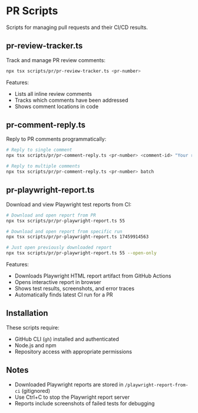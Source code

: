 # PR Scripts

Scripts for managing pull requests and their CI/CD results.

## pr-review-tracker.ts

Track and manage PR review comments:
```bash
npx tsx scripts/pr/pr-review-tracker.ts <pr-number>
```

Features:
- Lists all inline review comments
- Tracks which comments have been addressed
- Shows comment locations in code

## pr-comment-reply.ts

Reply to PR comments programmatically:
```bash
# Reply to single comment
npx tsx scripts/pr/pr-comment-reply.ts <pr-number> <comment-id> "Your reply"

# Reply to multiple comments  
npx tsx scripts/pr/pr-comment-reply.ts <pr-number> batch
```

## pr-playwright-report.ts

Download and view Playwright test reports from CI:
```bash
# Download and open report from PR
npx tsx scripts/pr/pr-playwright-report.ts 55

# Download and open report from specific run
npx tsx scripts/pr/pr-playwright-report.ts 17459914563

# Just open previously downloaded report
npx tsx scripts/pr/pr-playwright-report.ts 55 --open-only
```

Features:
- Downloads Playwright HTML report artifact from GitHub Actions
- Opens interactive report in browser
- Shows test results, screenshots, and error traces
- Automatically finds latest CI run for a PR

## Installation

These scripts require:
- GitHub CLI (`gh`) installed and authenticated
- Node.js and npm
- Repository access with appropriate permissions

## Notes

- Downloaded Playwright reports are stored in `/playwright-report-from-ci` (gitignored)
- Use Ctrl+C to stop the Playwright report server
- Reports include screenshots of failed tests for debugging